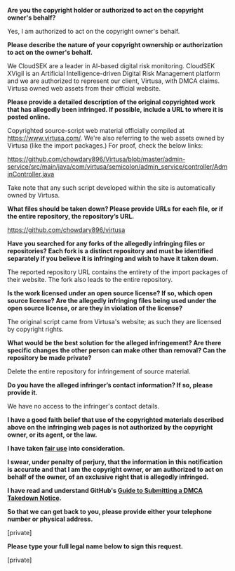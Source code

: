 **Are you the copyright holder or authorized to act on the copyright owner's behalf?**

Yes, I am authorized to act on the copyright owner's behalf.

**Please describe the nature of your copyright ownership or authorization to act on the owner's behalf.**

We CloudSEK are a leader in AI-based digital risk monitoring. CloudSEK XVigil is an Artificial Intelligence-driven Digital Risk Management platform and we are authorized to represent our client, Virtusa, with DMCA claims. Virtusa owned web assets from their official website.

**Please provide a detailed description of the original copyrighted work that has allegedly been infringed. If possible, include a URL to where it is posted online.**

Copyrighted source-script web material officially compiled at https://www.virtusa.com/. 
We're also referring to the web assets owned by Virtusa (like the import packages.) For proof, check the below links:

https://github.com/chowdary896/Virtusa/blob/master/admin-service/src/main/java/com/virtusa/semicolon/admin_service/controller/AdminController.java

Take note that any such script developed within the site is automatically owned by Virtusa.

**What files should be taken down? Please provide URLs for each file, or if the entire repository, the repository’s URL.**

https://github.com/chowdary896/virtusa

**Have you searched for any forks of the allegedly infringing files or repositories? Each fork is a distinct repository and must be identified separately if you believe it is infringing and wish to have it taken down.**

The reported repository URL contains the entirety of the import packages of their website. The fork also leads to the entire repository.

**Is the work licensed under an open source license? If so, which open source license? Are the allegedly infringing files being used under the open source license, or are they in violation of the license?**

The original script came from Virtusa's website; as such they are licensed by copyright rights.

**What would be the best solution for the alleged infringement? Are there specific changes the other person can make other than removal? Can the repository be made private?**

Delete the entire repository for infringement of source material.

**Do you have the alleged infringer’s contact information? If so, please provide it.**

We have no access to the infringer's contact details.

**I have a good faith belief that use of the copyrighted materials described above on the infringing web pages is not authorized by the copyright owner, or its agent, or the law.**

**I have taken <a href="https://www.lumendatabase.org/topics/22">fair use</a> into consideration.**

**I swear, under penalty of perjury, that the information in this notification is accurate and that I am the copyright owner, or am authorized to act on behalf of the owner, of an exclusive right that is allegedly infringed.**

**I have read and understand GitHub's <a href="https://docs.github.com/articles/guide-to-submitting-a-dmca-takedown-notice/">Guide to Submitting a DMCA Takedown Notice</a>.**

**So that we can get back to you, please provide either your telephone number or physical address.**

[private]

**Please type your full legal name below to sign this request.**

[private]
